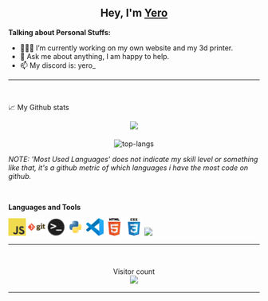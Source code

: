 <h2 align="center">Hey, I'm <a href="https://yero.dev">Yero</a></h2>


**Talking about Personal Stuffs:**

- 👨🏽‍💻  I’m currently working on my own website and my 3d printer.
- 💬  Ask me about anything, I am happy to help.
- 📫  My discord is: yero_

***

 <br>

📈 My Github stats <br />
<p align="center">
  <img src="https://github-readme-stats.vercel.app/api?username=yerolopolo&theme=dark&show_icons=true" />  
  <br />
  <br />
  <img src="https://github-readme-stats.vercel.app/api/top-langs/?username=yerolopolo&layout=compact&theme=dark" alt="top-langs" />
</p>

*NOTE: 'Most Used Languages' does not indicate my skill level or something like that, it's a github metric of which languages i have the most code on github.*

<br>

**Languages and Tools**

<code><img height="35rem" src="https://raw.githubusercontent.com/github/explore/80688e429a7d4ef2fca1e82350fe8e3517d3494d/topics/javascript/javascript.png"></code>
<code><img height="35rem" src="https://raw.githubusercontent.com/github/explore/80688e429a7d4ef2fca1e82350fe8e3517d3494d/topics/git/git.png"></code>
<code><img height="35rem" src="https://raw.githubusercontent.com/github/explore/80688e429a7d4ef2fca1e82350fe8e3517d3494d/topics/terminal/terminal.png"></code>
<code><img height="35rem" src="https://raw.githubusercontent.com/github/explore/80688e429a7d4ef2fca1e82350fe8e3517d3494d/topics/python/python.png"></code>
<code><img alt="Visual Studio Code" height="35rem" src="https://raw.githubusercontent.com/github/explore/80688e429a7d4ef2fca1e82350fe8e3517d3494d/topics/visual-studio-code/visual-studio-code.png" /></code>
<code><img alt="HTML5" height="35rem" src="https://raw.githubusercontent.com/github/explore/80688e429a7d4ef2fca1e82350fe8e3517d3494d/topics/html/html.png" /></code>
<code><img alt="CSS3" height="35rem" src="https://raw.githubusercontent.com/github/explore/80688e429a7d4ef2fca1e82350fe8e3517d3494d/topics/css/css.png" /></code>
<code><img height="35rem" src="https://upload.wikimedia.org/wikipedia/commons/thumb/c/cf/Lua-Logo.svg/1200px-Lua-Logo.svg.png" /></code>

***

<br />

<p align="center"> 
  Visitor count<br>
  <img src="https://profile-counter.glitch.me/yerolopolo/count.svg" />
</p>

-----
